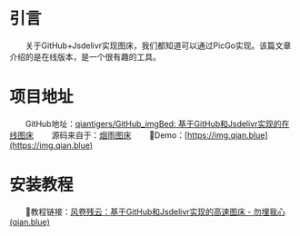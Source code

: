 # 引言

&emsp;&emsp;关于GitHub+Jsdelivr实现图床，我们都知道可以通过PicGo实现。该篇文章介绍的是在线版本，是一个很有趣的工具。

# 项目地址

&emsp;&emsp;GitHub地址：[qiantigers/GitHub_imgBed: 基于GitHub和Jsdelivr实现的在线图床](https://github.com/qiantigers/GitHub_imgBed)
&emsp;&emsp;源码来自于：[烟雨图床](https://git.code.tencent.com/yyhy/ImgBed.git)
&emsp;&emsp;🔗Demo：[https://img.qian.blue](https://img.qian.blue)

# 安装教程

&emsp;&emsp;🔗教程链接：[风卷残云：基于GitHub和Jsdelivr实现的高速图床 - 勿埋我心 (qian.blue)](https://www.qian.blue/archives/GitHub_ImgBed.html)